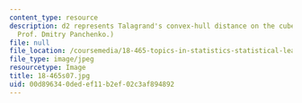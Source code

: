 ```yaml
---
content_type: resource
description: d2 represents Talagrand's convex-hull distance on the cube. (Image courtesy
  Prof. Dmitry Panchenko.)
file: null
file_location: /coursemedia/18-465-topics-in-statistics-statistical-learning-theory-spring-2007/00d896340dedef11b2ef02c3af894892_18-465s07.jpg
file_type: image/jpeg
resourcetype: Image
title: 18-465s07.jpg
uid: 00d89634-0ded-ef11-b2ef-02c3af894892
---
```

